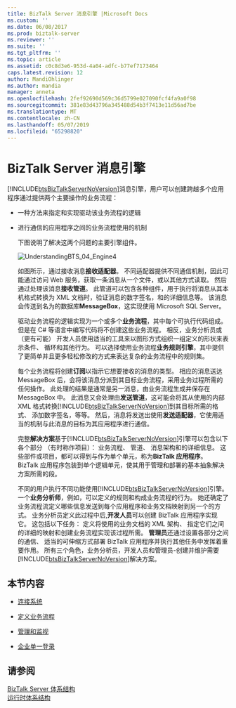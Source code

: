 ```yaml
---
title: BizTalk Server 消息引擎 |Microsoft Docs
ms.custom: ''
ms.date: 06/08/2017
ms.prod: biztalk-server
ms.reviewer: ''
ms.suite: ''
ms.tgt_pltfrm: ''
ms.topic: article
ms.assetid: c0c8d3e6-953d-4a04-adfc-b77ef7173464
caps.latest.revision: 12
author: MandiOhlinger
ms.author: mandia
manager: anneta
ms.openlocfilehash: 2fef92690d569c36d5799e027090fcf4fa9a0f98
ms.sourcegitcommit: 381e83d43796a345488d54b3f7413e11d56ad7be
ms.translationtype: MT
ms.contentlocale: zh-CN
ms.lasthandoff: 05/07/2019
ms.locfileid: "65298820"
---
```

# <a name="the-biztalk-server-messaging-engine"></a>BizTalk Server 消息引擎
[!INCLUDE[btsBizTalkServerNoVersion](../includes/btsbiztalkservernoversion-md.md)]消息引擎，用户可以创建跨越多个应用程序通过提供两个主要操作的业务流程：  
  
- 一种方法来指定和实现驱动该业务流程的逻辑  
  
- 进行通信的应用程序之间的业务流程使用的机制  
  
  下图说明了解决这两个问题的主要引擎组件。  
  
  ![](../core/media/understandingbts-04-engine4.gif "UnderstandingBTS_04_Engine4")  
  
  如图所示，通过接收消息**接收适配器**。 不同适配器提供不同通信机制，因此可能通过访问 Web 服务，获取一条消息从一个文件，或以其他方式读取。 然后通过处理该消息**接收管道**。 此管道可以包含各种组件，用于执行将消息从其本机格式转换为 XML 文档时，验证消息的数字签名，和的详细信息等。 该消息会传送到名为的数据库**MessageBox**，这实现使用 Microsoft SQL Server。  
  
  驱动业务流程的逻辑实现为一个或多个**业务流程**，其中每个可执行代码组成。 但是在 C# 等语言中编写代码将不创建这些业务流程。 相反，业务分析员或 （更有可能） 开发人员使用适当的工具来以图形方式组织一组定义的形状来表示条件、 循环和其他行为。 可以选择使用业务流程**业务规则引擎**，其中提供了更简单并且更多轻松修改的方式来表达复杂的业务流程中的规则集。  
  
  每个业务流程将创建**订阅**以指示它想要接收的消息的类型。 相应的消息送达 MessageBox 后，会将该消息分派到其目标业务流程，采用业务过程所需的任何操作。 此处理的结果是通常是另一消息，由业务流程生成并保存在 MessageBox 中。 此消息又会处理由**发送管道**，这可能会将其从使用的内部 XML 格式转换[!INCLUDE[btsBizTalkServerNoVersion](../includes/btsbiztalkservernoversion-md.md)]到其目标所需的格式、 添加数字签名，等等。 然后，消息将发送出使用**发送适配器**，它使用适当的机制与此消息的目标为其应用程序进行通信。  
  
  完整**解决方案**基于[!INCLUDE[btsBizTalkServerNoVersion](../includes/btsbiztalkservernoversion-md.md)]引擎可以包含以下各个部分 （有时称作项目）： 业务流程、 管道、 消息架构和的详细信息。 这些部件或项目，都可以得到与作为单个单元，称为**BizTalk 应用程序**。 BizTalk 应用程序包装到单个逻辑单元，使其用于管理和部署的基本抽象解决方案所需的段。  
  
  不同的用户执行不同功能使用[!INCLUDE[btsBizTalkServerNoVersion](../includes/btsbiztalkservernoversion-md.md)]引擎。 一个**业务分析师**，例如，可以定义的规则和构成业务流程的行为。 她还确定了业务流程流定义哪些信息发送到每个应用程序和业务文档映射到另一个的方式。 业务分析员定义此过程中后,**开发人员**可以创建 BizTalk 应用程序实现它。 这包括以下任务： 定义将使用的业务文档的 XML 架构、 指定它们之间的详细的映射和创建业务流程实现该过程所需。 **管理员**还通过设置各部分之间的通信、 适当的可伸缩方式部署 BizTalk 应用程序并执行其他任务中发挥着重要作用。 所有三个角色，业务分析员，开发人员和管理员-创建并维护需要[!INCLUDE[btsBizTalkServerNoVersion](../includes/btsbiztalkservernoversion-md.md)]解决方案。  
  
## <a name="in-this-section"></a>本节内容  
  
-   [连接系统](../core/connecting-systems.md)  
  
-   [定义业务流程](../core/defining-business-processes.md)  
  
-   [管理和监视](../core/management-and-monitoring.md)  
  
-   [企业单一登录](../core/enterprise-single-sign-on-sso.md)  
  
## <a name="see-also"></a>请参阅  
 [BizTalk Server 体系结构](../core/biztalk-server-architecture.md)   
 [运行时体系结构](../core/runtime-architecture.md)
